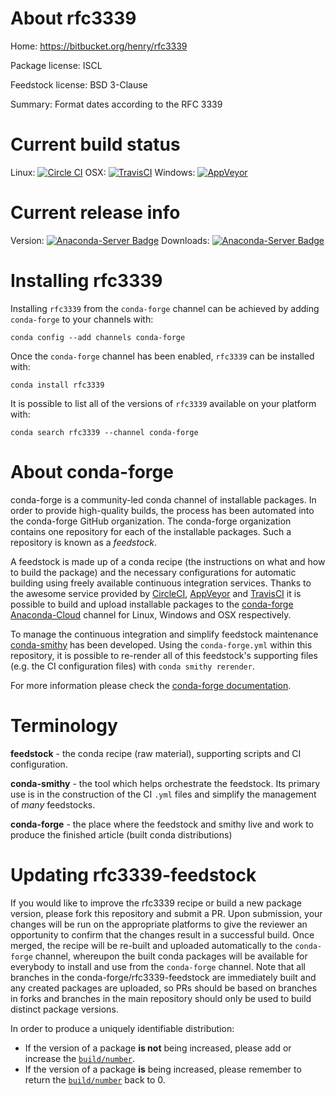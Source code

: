 About rfc3339
=============

Home: https://bitbucket.org/henry/rfc3339

Package license: ISCL

Feedstock license: BSD 3-Clause

Summary: Format dates according to the RFC 3339



Current build status
====================

Linux: [![Circle CI](https://circleci.com/gh/conda-forge/rfc3339-feedstock.svg?style=shield)](https://circleci.com/gh/conda-forge/rfc3339-feedstock)
OSX: [![TravisCI](https://travis-ci.org/conda-forge/rfc3339-feedstock.svg?branch=master)](https://travis-ci.org/conda-forge/rfc3339-feedstock)
Windows: [![AppVeyor](https://ci.appveyor.com/api/projects/status/github/conda-forge/rfc3339-feedstock?svg=True)](https://ci.appveyor.com/project/conda-forge/rfc3339-feedstock/branch/master)

Current release info
====================
Version: [![Anaconda-Server Badge](https://anaconda.org/conda-forge/rfc3339/badges/version.svg)](https://anaconda.org/conda-forge/rfc3339)
Downloads: [![Anaconda-Server Badge](https://anaconda.org/conda-forge/rfc3339/badges/downloads.svg)](https://anaconda.org/conda-forge/rfc3339)

Installing rfc3339
==================

Installing `rfc3339` from the `conda-forge` channel can be achieved by adding `conda-forge` to your channels with:

```
conda config --add channels conda-forge
```

Once the `conda-forge` channel has been enabled, `rfc3339` can be installed with:

```
conda install rfc3339
```

It is possible to list all of the versions of `rfc3339` available on your platform with:

```
conda search rfc3339 --channel conda-forge
```


About conda-forge
=================

conda-forge is a community-led conda channel of installable packages.
In order to provide high-quality builds, the process has been automated into the
conda-forge GitHub organization. The conda-forge organization contains one repository
for each of the installable packages. Such a repository is known as a *feedstock*.

A feedstock is made up of a conda recipe (the instructions on what and how to build
the package) and the necessary configurations for automatic building using freely
available continuous integration services. Thanks to the awesome service provided by
[CircleCI](https://circleci.com/), [AppVeyor](http://www.appveyor.com/)
and [TravisCI](https://travis-ci.org/) it is possible to build and upload installable
packages to the [conda-forge](https://anaconda.org/conda-forge)
[Anaconda-Cloud](http://docs.anaconda.org/) channel for Linux, Windows and OSX respectively.

To manage the continuous integration and simplify feedstock maintenance
[conda-smithy](http://github.com/conda-forge/conda-smithy) has been developed.
Using the ``conda-forge.yml`` within this repository, it is possible to re-render all of
this feedstock's supporting files (e.g. the CI configuration files) with ``conda smithy rerender``.

For more information please check the [conda-forge documentation](https://conda-forge.org/docs/).

Terminology
===========

**feedstock** - the conda recipe (raw material), supporting scripts and CI configuration.

**conda-smithy** - the tool which helps orchestrate the feedstock.
                   Its primary use is in the construction of the CI ``.yml`` files
                   and simplify the management of *many* feedstocks.

**conda-forge** - the place where the feedstock and smithy live and work to
                  produce the finished article (built conda distributions)


Updating rfc3339-feedstock
==========================

If you would like to improve the rfc3339 recipe or build a new
package version, please fork this repository and submit a PR. Upon submission,
your changes will be run on the appropriate platforms to give the reviewer an
opportunity to confirm that the changes result in a successful build. Once
merged, the recipe will be re-built and uploaded automatically to the
`conda-forge` channel, whereupon the built conda packages will be available for
everybody to install and use from the `conda-forge` channel.
Note that all branches in the conda-forge/rfc3339-feedstock are
immediately built and any created packages are uploaded, so PRs should be based
on branches in forks and branches in the main repository should only be used to
build distinct package versions.

In order to produce a uniquely identifiable distribution:
 * If the version of a package **is not** being increased, please add or increase
   the [``build/number``](http://conda.pydata.org/docs/building/meta-yaml.html#build-number-and-string).
 * If the version of a package **is** being increased, please remember to return
   the [``build/number``](http://conda.pydata.org/docs/building/meta-yaml.html#build-number-and-string)
   back to 0.